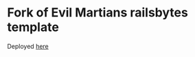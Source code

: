 # Fork of Evil Martians railsbytes template

Deployed [here](https://railsbytes.com/templates/xGqsr7)
